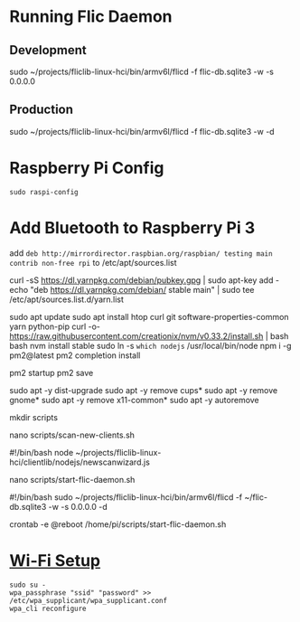 # Running Flic Daemon

## Development
sudo ~/projects/fliclib-linux-hci/bin/armv6l/flicd -f flic-db.sqlite3 -w -s 0.0.0.0

## Production
sudo ~/projects/fliclib-linux-hci/bin/armv6l/flicd -f flic-db.sqlite3 -w -d


# Raspberry Pi Config
```shell
sudo raspi-config
```

# Add Bluetooth to Raspberry Pi 3
add `deb http://mirrordirector.raspbian.org/raspbian/ testing main contrib non-free rpi` to /etc/apt/sources.list

curl -sS https://dl.yarnpkg.com/debian/pubkey.gpg | sudo apt-key add -
echo "deb https://dl.yarnpkg.com/debian/ stable main" | sudo tee /etc/apt/sources.list.d/yarn.list

sudo apt update
sudo apt install htop curl git software-properties-common yarn python-pip
curl -o- https://raw.githubusercontent.com/creationix/nvm/v0.33.2/install.sh | bash
bash
nvm install stable
sudo ln -s `which nodejs` /usr/local/bin/node
npm i -g pm2@latest
pm2 completion install

pm2 startup
pm2 save


sudo apt -y dist-upgrade
sudo apt -y remove cups*
sudo apt -y remove gnome*
sudo apt -y remove x11-common*
sudo apt -y autoremove


mkdir scripts

nano scripts/scan-new-clients.sh

#!/bin/bash
node ~/projects/fliclib-linux-hci/clientlib/nodejs/newscanwizard.js

nano scripts/start-flic-daemon.sh

#!/bin/bash
sudo ~/projects/fliclib-linux-hci/bin/armv6l/flicd -f ~/flic-db.sqlite3 -w -s 0.0.0.0 -d


crontab -e
@reboot /home/pi/scripts/start-flic-daemon.sh


# [Wi-Fi Setup](https://www.raspberrypi.org/documentation/configuration/wireless/wireless-cli.md)
```shell
sudo su -
wpa_passphrase "ssid" "password" >> /etc/wpa_supplicant/wpa_supplicant.conf
wpa_cli reconfigure
```
